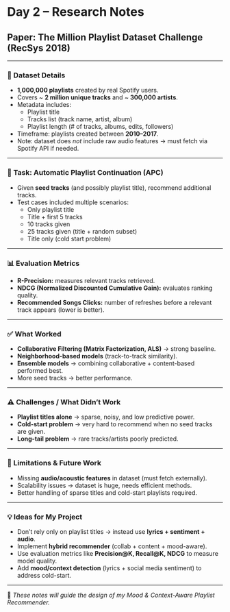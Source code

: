 # Day 2 – Research Notes  
## Paper: The Million Playlist Dataset Challenge (RecSys 2018)

---

### 📄 Dataset Details
- **1,000,000 playlists** created by real Spotify users.  
- Covers ~ **2 million unique tracks** and ~ **300,000 artists**.  
- Metadata includes:
  - Playlist title  
  - Tracks list (track name, artist, album)  
  - Playlist length (# of tracks, albums, edits, followers)  
- Timeframe: playlists created between **2010–2017**.  
- Note: dataset does *not* include raw audio features → must fetch via Spotify API if needed.  

---

### 🎯 Task: Automatic Playlist Continuation (APC)
- Given **seed tracks** (and possibly playlist title), recommend additional tracks.  
- Test cases included multiple scenarios:
  - Only playlist title  
  - Title + first 5 tracks  
  - 10 tracks given  
  - 25 tracks given (title + random subset)  
  - Title only (cold start problem)  

---

### 📊 Evaluation Metrics
- **R-Precision:** measures relevant tracks retrieved.  
- **NDCG (Normalized Discounted Cumulative Gain):** evaluates ranking quality.  
- **Recommended Songs Clicks:** number of refreshes before a relevant track appears (lower is better).  

---

### ✅ What Worked
- **Collaborative Filtering (Matrix Factorization, ALS)** → strong baseline.  
- **Neighborhood-based models** (track-to-track similarity).  
- **Ensemble models** → combining collaborative + content-based performed best.  
- More seed tracks → better performance.  

---

### ⚠️ Challenges / What Didn’t Work
- **Playlist titles alone** → sparse, noisy, and low predictive power.  
- **Cold-start problem** → very hard to recommend when no seed tracks are given.  
- **Long-tail problem** → rare tracks/artists poorly predicted.  

---

### 🔮 Limitations & Future Work
- Missing **audio/acoustic features** in dataset (must fetch externally).  
- Scalability issues → dataset is huge, needs efficient methods.  
- Better handling of sparse titles and cold-start playlists required.  

---

### 💡 Ideas for My Project
- Don’t rely only on playlist titles → instead use **lyrics + sentiment + audio**.  
- Implement **hybrid recommender** (collab + content + mood-aware).  
- Use evaluation metrics like **Precision@K, Recall@K, NDCG** to measure model quality.  
- Add **mood/context detection** (lyrics + social media sentiment) to address cold-start.  

---

📌 *These notes will guide the design of my Mood & Context-Aware Playlist Recommender.*  
